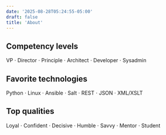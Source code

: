 ```yaml
---
date: '2025-08-28T05:24:55-05:00'
draft: false
title: 'About'
---
```


## Competency levels

VP ⋅ Director ⋅ Principle ⋅ Architect ⋅ Developer ⋅ Sysadmin

## Favorite technologies

Python ⋅ Linux ⋅ Ansible ⋅ Salt ⋅ REST ⋅ JSON ⋅ XML/XSLT

## Top qualities

Loyal ⋅ Confident ⋅ Decisive ⋅ Humble ⋅ Savvy ⋅ Mentor ⋅ Student